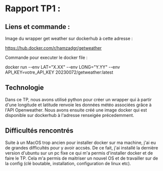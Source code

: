# Rapport TP1 :

## Liens et commande : 

Image du wrapper get weather sur dockerhub à cette adresse : 

[https://hub.docker.com/r/hamzadgr/getweather ](https://hub.docker.com/repository/docker/hamzadgr/getweather/general)


Commande pour executer le docker file :

docker run --env LAT="X.XX" --env LONG="Y.YY" --env API_KEY=votre_API_KEY 20230072/getweather:latest

## Technologie 

Dans ce TP, nous avons utilisé python pour créer un wrapper qui à partir d'une longitude et latitude renvoie les données météo associées grâce à l'API Openweather.
Nous avons ensuite créé une image docker qui est disponible sur dockerhub à l'adresse renseigée précedemment. 

## Difficultés rencontrés

Suite à un MacOS trop ancien pour installer docker sur ma machine, j'ai eu de grandes difficultés pour y avoir accsès. De ce fait, j'ai installé la dernière version d'ubuntu sur un pc fixe ce qui m'a permis d'installer docker et de faire le TP. 
Cela m'a permis de maitriser un nouvel OS et de travailler sur de la config (clé boutable, installation, configuration de linux etc).
